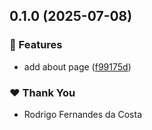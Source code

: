 ## 0.1.0 (2025-07-08)

### 🚀 Features

- add about page ([f99175d](https://github.com/rcosta-daon/module-versioning-poc/commit/f99175d))

### ❤️ Thank You

- Rodrigo Fernandes da Costa